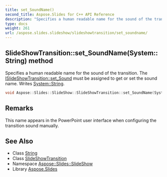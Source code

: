 ```yaml
---
title: set_SoundName()
second_title: Aspose.Slides for C++ API Reference
description: "Specifies a human readable name for the sound of the transition. The ISlideShowTransition::set_Sound must be assigned to get or set the sound name. Writes System::String."
type: docs
weight: 261
url: /aspose.slides.slideshow/slideshowtransition/set_soundname/
---
```

## SlideShowTransition::set_SoundName(System::String) method


Specifies a human readable name for the sound of the transition. The [ISlideShowTransition::set_Sound](../../../aspose.slides/islideshowtransition/set_sound/) must be assigned to get or set the sound name. Writes [System::String](../../../system/string/).

```cpp
void Aspose::Slides::SlideShow::SlideShowTransition::set_SoundName(System::String value) override
```

## Remarks


This name appears in the PowerPoint user interface when configuring the transition sound manually.

## See Also

* Class [String](../../../system/string/)
* Class [SlideShowTransition](../)
* Namespace [Aspose::Slides::SlideShow](../../)
* Library [Aspose.Slides](../../../)
